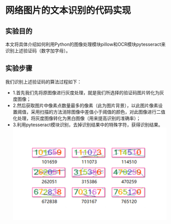 
# 网络图片的文本识别的代码实现


## 实验目的
本文将具体介绍如何利用Python的图像处理模块pillow和OCR模块pytesseract来识别上述验证码（数字加字母）。

## 实验步骤
我们识别上述验证码的算法过程如下：
* 1.首先我们先将原图像进行灰度处理，就是我们所选择的验证码图片转化为灰度图像；
* 2.然后获取图片中像素点数量最多的像素（此为图片背景），以此图片像素设置阈值，采用扫描的方法消除图像中差值小于阈值的颜色，对此图像进行二值化处理，将灰度图像转化为黑白图像（用来提高识别的准确率）；
* 3.利用pytesseract模块识别，去掉识别结果中的特殊字符，获得识别结果。
![Image text](https://raw.githubusercontent.com/HUDTDINGZHAOYUN2019A/20185109050/master/shibie.png)








